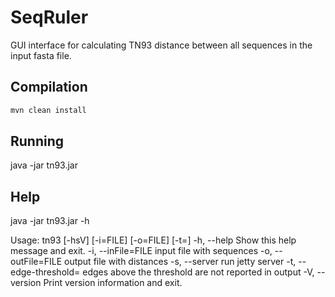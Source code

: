 # SeqRuler

GUI interface for calculating TN93 distance between all sequences in the input fasta file.

## Compilation

```bash
mvn clean install
```

## Running

java -jar tn93.jar

## Help

java -jar tn93.jar -h

Usage: tn93 [-hsV] [-i=FILE] [-o=FILE] [-t=<edgeThresholdString>]
  -h, --help           Show this help message and exit.
  -i, --inFile=FILE    input file with sequences
  -o, --outFile=FILE   output file with distances
  -s, --server         run jetty server
  -t, --edge-threshold=<edgeThresholdString>
                       edges above the threshold are not reported in output
  -V, --version        Print version information and exit.
